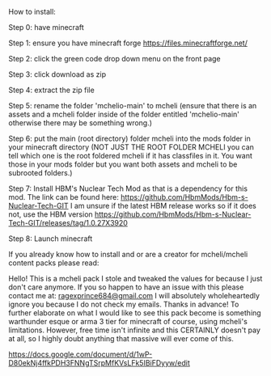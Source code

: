 How to install:


Step 0: have minecraft


Step 1: ensure you have minecraft forge https://files.minecraftforge.net/ 


Step 2: click the green code drop down menu on the front page


Step 3: click download as zip


Step 4: extract the zip file


Step 5: rename the folder 'mchelio-main' to mcheli (ensure that there is an assets and a mcheli folder inside of the folder entitled 'mchelio-main' otherwise there may be something wrong.)


Step 6: put the main (root directory) folder mcheli into the mods folder in your minecraft directory (NOT JUST THE ROOT FOLDER MCHELI you can tell which one is the root foldered mcheli if it has classfiles in it. You want those in your mods folder but you want both assets and mcheli to be subrooted folders.) 

Step 7: Install HBM's Nuclear Tech Mod as that is a dependency for this mod. The link can be found here: https://github.com/HbmMods/Hbm-s-Nuclear-Tech-GIT I am unsure if the latest HBM release works so if it does not, use the HBM version https://github.com/HbmMods/Hbm-s-Nuclear-Tech-GIT/releases/tag/1.0.27X3920


Step 8: Launch minecraft







If you already know how to install and or are a creator for mcheli/mcheli content packs please read:


Hello! This is a mcheli pack I stole and tweaked the values for because I just don't care anymore.
If you so happen to have an issue with this please contact me at: ragexprince684@gmail.com
I will absolutely wholeheartedly ignore you because I do not check my emails. Thanks in advance!
To further elaborate on what I would like to see this pack become is something warthunder esque or arma 3 tier for minecraft of course, using mcheli's limitations.
However, free time isn't infinite and this CERTAINLY doesn't pay at all, so I highly doubt anything that massive will ever come of this.

https://docs.google.com/document/d/1wP-D80ekNj4ffkPDH3FNNgTSrpMfKVsLFk5IBiFDyyw/edit
